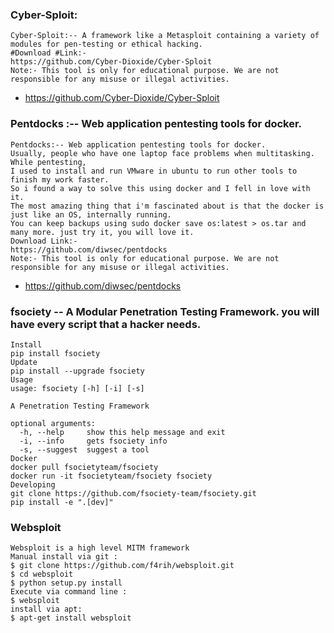 ### Cyber-Sploit:
```
Cyber-Sploit:-- A framework like a Metasploit containing a variety of modules for pen-testing or ethical hacking. 
#Download #Link:-
https://github.com/Cyber-Dioxide/Cyber-Sploit
Note:- This tool is only for educational purpose. We are not responsible for any misuse or illegal activities.
```
* https://github.com/Cyber-Dioxide/Cyber-Sploit
### Pentdocks :-- Web application pentesting tools for docker.
```
Pentdocks:-- Web application pentesting tools for docker.
Usually, people who have one laptop face problems when multitasking. While pentesting, 
I used to install and run VMware in ubuntu to run other tools to finish my work faster. 
So i found a way to solve this using docker and I fell in love with it. 
The most amazing thing that i'm fascinated about is that the docker is just like an OS, internally running. 
You can keep backups using sudo docker save os:latest > os.tar and many more. just try it, you will love it.
Download Link:-
https://github.com/diwsec/pentdocks
Note:- This tool is only for educational purpose. We are not responsible for any misuse or illegal activities.
```
* https://github.com/diwsec/pentdocks
### fsociety -- A Modular Penetration Testing Framework.  you will have every script that a hacker needs.
```
Install
pip install fsociety
Update
pip install --upgrade fsociety
Usage
usage: fsociety [-h] [-i] [-s]

A Penetration Testing Framework

optional arguments:
  -h, --help     show this help message and exit
  -i, --info     gets fsociety info
  -s, --suggest  suggest a tool
Docker
docker pull fsocietyteam/fsociety
docker run -it fsocietyteam/fsociety fsociety
Developing
git clone https://github.com/fsociety-team/fsociety.git
pip install -e ".[dev]"
```
### Websploit
```
Websploit is a high level MITM framework
Manual install via git :
$ git clone https://github.com/f4rih/websploit.git
$ cd websploit
$ python setup.py install
Execute via command line :
$ websploit
install via apt:
$ apt-get install websploit
```
